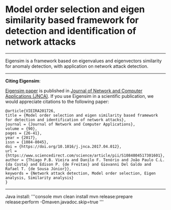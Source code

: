 Model order selection and eigen similarity based framework for detection and identification of network attacks
==============================================================================================================
-----

Eigensim is a framework based on eigenvalues and eigenvectors similarity for anomaly detection, with application on network attack detection.

-----
**Citing Eigensim**:

[Eigensim paper](https://www.sciencedirect.com/science/article/abs/pii/S1084804517301601) is published in
[Journal of Network and Computer Applications (JNCA)](https://www.sciencedirect.com/journal/journal-of-network-and-computer-applications).
If you use Eigensim in a scientific publication, we would appreciate citations to the following paper:

	@article{VIEIRA201726,
	title = {Model order selection and eigen similarity based framework for detection and identification of network attacks},
	journal = {Journal of Network and Computer Applications},
	volume = {90},
	pages = {26-41},
	year = {2017},
	issn = {1084-8045},
	doi = {https://doi.org/10.1016/j.jnca.2017.04.012},
	url = {https://www.sciencedirect.com/science/article/pii/S1084804517301601},
	author = {Thiago P.B. Vieira and Danilo F. Tenório and João Paulo C.L. {da Costa} and Edison P. {de Freitas} and Giovanni Del Galdo and Rafael T. {de Sousa Júnior}},
	keywords = {Network attack detection, Model order selection, Eigen analysis, Similarity analysis}
	}

-----
Java install:
'''console
	mvn clean install
	mvn release:prepare release:perform -Dmaven.javadoc.skip=true
'''
